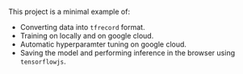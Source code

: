 This project is a minimal example of:

 * Converting data into `tfrecord` format.
 * Training on locally and on google cloud.
 * Automatic hyperparamter tuning on google cloud.
 * Saving the model and performing inference in the browser using `tensorflowjs`.
